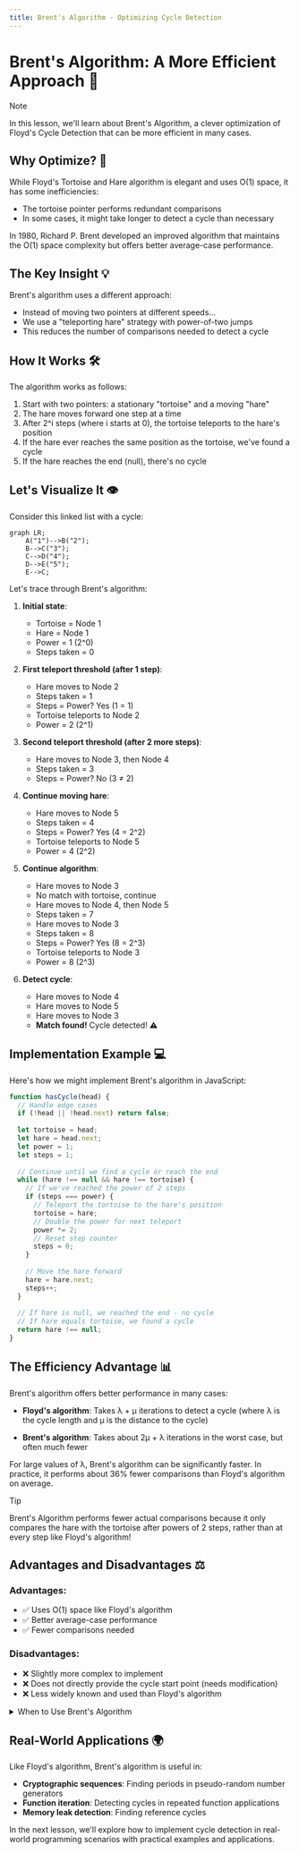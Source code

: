 ```yaml
---
title: Brent's Algorithm - Optimizing Cycle Detection
---
```


# Brent's Algorithm: A More Efficient Approach 🚀

> [!NOTE]
> In this lesson, we'll learn about Brent's Algorithm, a clever optimization of Floyd's Cycle Detection that can be more efficient in many cases.

## Why Optimize? 🤔

While Floyd's Tortoise and Hare algorithm is elegant and uses O(1) space, it has some inefficiencies:
- The tortoise pointer performs redundant comparisons
- In some cases, it might take longer to detect a cycle than necessary

In 1980, Richard P. Brent developed an improved algorithm that maintains the O(1) space complexity but offers better average-case performance.

## The Key Insight 💡

Brent's algorithm uses a different approach:
- Instead of moving two pointers at different speeds...
- We use a "teleporting hare" strategy with power-of-two jumps
- This reduces the number of comparisons needed to detect a cycle

## How It Works 🛠️

The algorithm works as follows:

1. Start with two pointers: a stationary "tortoise" and a moving "hare"
2. The hare moves forward one step at a time
3. After 2^i steps (where i starts at 0), the tortoise teleports to the hare's position
4. If the hare ever reaches the same position as the tortoise, we've found a cycle
5. If the hare reaches the end (null), there's no cycle

## Let's Visualize It 👁️

Consider this linked list with a cycle:

```mermaid
graph LR;
    A("1")-->B("2");
    B-->C("3");
    C-->D("4");
    D-->E("5");
    E-->C;
```

Let's trace through Brent's algorithm:

1. **Initial state**:
   - Tortoise = Node 1
   - Hare = Node 1
   - Power = 1 (2^0)
   - Steps taken = 0

2. **First teleport threshold (after 1 step)**:
   - Hare moves to Node 2
   - Steps taken = 1
   - Steps = Power? Yes (1 = 1)
   - Tortoise teleports to Node 2
   - Power = 2 (2^1)

3. **Second teleport threshold (after 2 more steps)**:
   - Hare moves to Node 3, then Node 4
   - Steps taken = 3
   - Steps = Power? No (3 ≠ 2)

4. **Continue moving hare**:
   - Hare moves to Node 5
   - Steps taken = 4
   - Steps = Power? Yes (4 = 2^2)
   - Tortoise teleports to Node 5
   - Power = 4 (2^2)

5. **Continue algorithm**:
   - Hare moves to Node 3
   - No match with tortoise, continue
   - Hare moves to Node 4, then Node 5
   - Steps taken = 7
   - Hare moves to Node 3
   - Steps taken = 8
   - Steps = Power? Yes (8 = 2^3)
   - Tortoise teleports to Node 3
   - Power = 8 (2^3)

6. **Detect cycle**:
   - Hare moves to Node 4
   - Hare moves to Node 5
   - Hare moves to Node 3
   - **Match found!** Cycle detected! ⚠️

## Implementation Example 💻

Here's how we might implement Brent's algorithm in JavaScript:

```javascript
function hasCycle(head) {
  // Handle edge cases
  if (!head || !head.next) return false;
  
  let tortoise = head;
  let hare = head.next;
  let power = 1;
  let steps = 1;
  
  // Continue until we find a cycle or reach the end
  while (hare !== null && hare !== tortoise) {
    // If we've reached the power of 2 steps
    if (steps === power) {
      // Teleport the tortoise to the hare's position
      tortoise = hare;
      // Double the power for next teleport
      power *= 2;
      // Reset step counter
      steps = 0;
    }
    
    // Move the hare forward
    hare = hare.next;
    steps++;
  }
  
  // If hare is null, we reached the end - no cycle
  // If hare equals tortoise, we found a cycle
  return hare !== null;
}
```

## The Efficiency Advantage 📊

Brent's algorithm offers better performance in many cases:

- **Floyd's algorithm**: Takes λ + μ iterations to detect a cycle
  (where λ is the cycle length and μ is the distance to the cycle)

- **Brent's algorithm**: Takes about 2μ + λ iterations in the worst case, but often much fewer

For large values of λ, Brent's algorithm can be significantly faster. In practice, it performs about 36% fewer comparisons than Floyd's algorithm on average.

> [!TIP]
> Brent's Algorithm performs fewer actual comparisons because it only compares the hare with the tortoise after powers of 2 steps, rather than at every step like Floyd's algorithm!

## Advantages and Disadvantages ⚖️

### Advantages:
- ✅ Uses O(1) space like Floyd's algorithm
- ✅ Better average-case performance
- ✅ Fewer comparisons needed

### Disadvantages:
- ❌ Slightly more complex to implement
- ❌ Does not directly provide the cycle start point (needs modification)
- ❌ Less widely known and used than Floyd's algorithm

<details>
<summary>When to Use Brent's Algorithm</summary>

Brent's algorithm is particularly useful when:
- You need the most efficient cycle detection possible
- You're working with very large data structures
- The cycle might be very long
- You're only concerned with detecting if a cycle exists, not finding its start

If you need to find the start of the cycle as well, Floyd's algorithm might be simpler, as it has a well-known extension for this purpose.
</details>

## Real-World Applications 🌍

Like Floyd's algorithm, Brent's algorithm is useful in:
- **Cryptographic sequences**: Finding periods in pseudo-random number generators
- **Function iteration**: Detecting cycles in repeated function applications
- **Memory leak detection**: Finding reference cycles

In the next lesson, we'll explore how to implement cycle detection in real-world programming scenarios with practical examples and applications. 